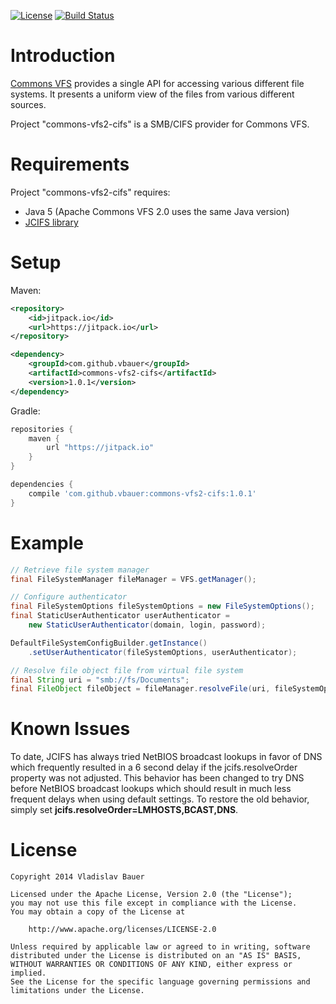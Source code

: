 
[![License](http://img.shields.io/badge/License-Apache%2C%20Version%202.0-blue.svg?style=flat)](http://opensource.org/licenses/Apache-2.0)
[![Build Status](http://img.shields.io/travis/vbauer/commons-vfs2-cifs.svg?style=flat)](https://travis-ci.org/vbauer/commons-vfs2-cifs)

Introduction
============

[Commons VFS](http://commons.apache.org/proper/commons-vfs/) provides a single API for accessing various different file systems. It presents a uniform view of the files from various different sources.

Project "commons-vfs2-cifs" is a SMB/CIFS provider for Commons VFS.


Requirements
============

Project "commons-vfs2-cifs" requires:
* Java 5 (Apache Commons VFS 2.0 uses the same Java version)
* [JCIFS library](http://jcifs.samba.org)


Setup
=====

Maven:
```xml
<repository>
    <id>jitpack.io</id>
    <url>https://jitpack.io</url>
</repository>

<dependency>
    <groupId>com.github.vbauer</groupId>
    <artifactId>commons-vfs2-cifs</artifactId>
    <version>1.0.1</version>
</dependency>
```

Gradle:
```groovy
repositories {
    maven {
        url "https://jitpack.io"
    }
}

dependencies {
    compile 'com.github.vbauer:commons-vfs2-cifs:1.0.1'
}
```


Example
=======

```java
// Retrieve file system manager
final FileSystemManager fileManager = VFS.getManager();

// Configure authenticator
final FileSystemOptions fileSystemOptions = new FileSystemOptions();
final StaticUserAuthenticator userAuthenticator =
    new StaticUserAuthenticator(domain, login, password);

DefaultFileSystemConfigBuilder.getInstance()
    .setUserAuthenticator(fileSystemOptions, userAuthenticator);

// Resolve file object file from virtual file system
final String uri = "smb://fs/Documents";
final FileObject fileObject = fileManager.resolveFile(uri, fileSystemOptions);
```


Known Issues
============

To date, JCIFS has always tried NetBIOS broadcast lookups in favor of DNS which frequently resulted in a 6 second
delay  if the jcifs.resolveOrder property was not adjusted. This behavior has been changed to try  DNS before NetBIOS
broadcast lookups which should result in much less frequent delays when using default settings. To restore the old
behavior, simply set **jcifs.resolveOrder=LMHOSTS,BCAST,DNS**.


License
=======

```
Copyright 2014 Vladislav Bauer

Licensed under the Apache License, Version 2.0 (the "License");
you may not use this file except in compliance with the License.
You may obtain a copy of the License at

    http://www.apache.org/licenses/LICENSE-2.0

Unless required by applicable law or agreed to in writing, software
distributed under the License is distributed on an "AS IS" BASIS,
WITHOUT WARRANTIES OR CONDITIONS OF ANY KIND, either express or implied.
See the License for the specific language governing permissions and
limitations under the License.
```
